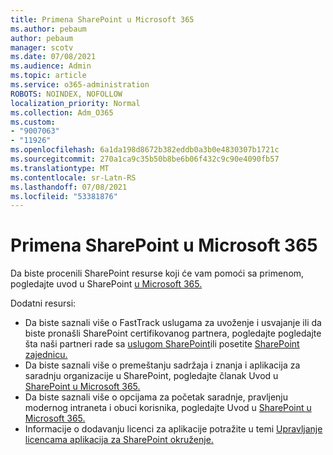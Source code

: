 ```yaml
---
title: Primena SharePoint u Microsoft 365
ms.author: pebaum
author: pebaum
manager: scotv
ms.date: 07/08/2021
ms.audience: Admin
ms.topic: article
ms.service: o365-administration
ROBOTS: NOINDEX, NOFOLLOW
localization_priority: Normal
ms.collection: Adm_O365
ms.custom:
- "9007063"
- "11926"
ms.openlocfilehash: 6a1da198d8672b382eddb0a3b0e4830307b1721c
ms.sourcegitcommit: 270a1ca9c35b50b8be6b06f432c9c90e4090fb57
ms.translationtype: MT
ms.contentlocale: sr-Latn-RS
ms.lasthandoff: 07/08/2021
ms.locfileid: "53381876"
---
```

# <a name="deploy-sharepoint-in-microsoft-365"></a>Primena SharePoint u Microsoft 365

Da biste procenili SharePoint resurse koji će vam pomoći sa primenom, pogledajte uvod u SharePoint [u Microsoft 365.](/sharepoint/introduction) 

Dodatni resursi: 

- Da biste saznali više o FastTrack uslugama za uvoženje i usvajanje ili da biste pronašli SharePoint certifikovanog partnera, pogledajte pogledajte šta naši partneri rade sa [uslugom SharePoint](/microsoft-365/sharepoint/sharepoint-partners-sharepoint-support)ili posetite [SharePoint zajednicu.](https://techcommunity.microsoft.com/t5/sharepoint/ct-p/SharePoint) 
- Da biste saznali više o premeštanju sadržaja i znanja i aplikacija za saradnju organizacije u SharePoint, pogledajte članak Uvod u [SharePoint u Microsoft 365.](/sharepoint/introduction#migration) 
- Da biste saznali više o opcijama za početak saradnje, pravljenju modernog intraneta i obuci korisnika, pogledajte Uvod u [SharePoint u Microsoft 365.](/sharepoint/introduction#collaboration) 
- Informacije o dodavanju licenci za aplikacije potražite u temi [Upravljanje licencama aplikacija za SharePoint okruženje.](/sharepoint/manage-app-licenses) 


